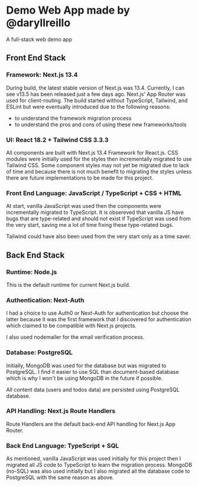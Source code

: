 # Demo Web App made by @daryllreillo
A full-stack web demo app

## Front End Stack
### Framework: Next.js 13.4
During build, the latest stable version of Next.js was 13.4. Currently, I can see v13.5 has been released just a few days ago.
Next.js' App Router was used for client-routing.
The build started without TypeScript, Tailwind, and ESLint but were eventually introduced due to the following reasons:
- to understand the framework migration process
- to understand the pros and cons of using these new frameworks/tools

### UI: React 18.2 + Tailwind CSS 3.3.3
All components are built with Next.js 13.4 Framework for React.js. CSS modules were initially used for the styles then incrementally migrated to use Tailwind CSS.
Some component styles may not yet be migrated due to lack of time and because there is not much benefit to migrating the styles unless there are future implementations to be made for this project.

### Front End Language: JavaScript / TypeScript + CSS + HTML
At start, vanilla JavaScript was used then the components were incrementally migrated to TypeScript. It is obsereved that vanilla JS have bugs that are type-related and should not exist if TypeScript was used from the very start, saving me a lot of time fixing these type-related bugs.

Tailwind could have also been used from the very start only as a time saver.

## Back End Stack
### Runtime: Node.js
This is the default runtime for current Next.js build.

### Authentication: Next-Auth
I had a choice to use Auth0 or Next-Auth for authentication but choose the latter because it was the first framework that I discovered for authentication which claimed to be compatible with Next.js projects.

I also used nodemailer for the email verification process.

### Database: PostgreSQL
Initially, MongoDB was used for the database but was migrated to PostgreSQL. I find it easier to use SQL than document-based database which is why I won't be using MongoDB in the future if possible.

All content data (users and todos data) are persisted using PostgreSQL database.

### API Handling: Next.js Route Handlers
Route Handlers are the default back-end API handling for Next.js App Router.

### Back End Language: TypeScript + SQL
As mentioned, vanilla JavaScript was used initially for this project then I migrated all JS code to TypeScript to learn the migration process.
MongoDB (no-SQL) was also used initially but I also migrated all the database code to PostgreSQL with the same reason as above.
